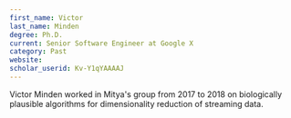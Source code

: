 ```yaml
---
first_name: Victor
last_name: Minden
degree: Ph.D.
current: Senior Software Engineer at Google X
category: Past
website: 
scholar_userid: Kv-Y1qYAAAAJ
---
```

Victor Minden worked in Mitya's group from 2017 to 2018 on biologically plausible algorithms for dimensionality reduction of streaming data.